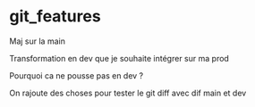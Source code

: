 # git_features

Maj sur la main



Transformation en dev que je souhaite intégrer sur ma prod 

Pourquoi ca ne pousse pas en dev ?


On rajoute des choses pour tester le git diff avec dif main et dev
